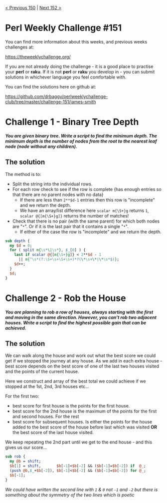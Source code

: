 [< Previous 150](https://github.com/drbaggy/perlweeklychallenge-club/tree/master/challenge-150/james-smith) |
[Next 152 >](https://github.com/drbaggy/perlweeklychallenge-club/tree/master/challenge-152/james-smith)
# Perl Weekly Challenge #151

You can find more information about this weeks, and previous weeks challenges at:

  https://theweeklychallenge.org/

If you are not already doing the challenge - it is a good place to practise your
**perl** or **raku**. If it is not **perl** or **raku** you develop in - you can
submit solutions in whichever language you feel comfortable with.

You can find the solutions here on github at:

https://github.com/drbaggy/perlweeklychallenge-club/tree/master/challenge-151/james-smith

# Challenge 1 - Binary Tree Depth

***You are given binary tree. Write a script to find the minimum depth. The minimum depth is the number of nodes from the root to the nearest leaf node (node without any children).***

## The solution

The method is to:
 * Split the string into the individual rows.
 * For each row check to see if the row is complete {has enough entries so that there are no parent nodes with no data}
   * If there are less than `2**$d-1` entries then this row is "incomplete" and we return the depth.
   * We have an array/list difference here `scalar m{\S+}g` returns `1`, `scalar @{[m{\S+}g]}` returns the number of matches!
 * Check that there is no pair (with the same parent) for which both nodes are "`*`". Or if it is the last pair that it
   contains a single "`*`".
   * If either of the case the row is "incomplete" and we return the depth.

```perl
sub depth {
  my $d = 0;
  for ( split m{\s*\|\s*}, $_[0] ) {
    last if scalar @{[m{\S+}g]} < 2**$d - 1
      || m{^\s*(?:\S+\s+\S+\s+)*?(\*\s+\*|\*\s*$)};
    $d++;
  }
  $d;
}
```

# Challenge 2 - Rob the House

***You are planning to rob a row of houses, always starting with the first and moving in the same direction. However, you can’t rob two adjacent houses. Write a script to find the highest possible gain that can be achieved.***

## The solution

We can walk along the house and work out what the best score we could get if we stopped the journey at any house. As we add in each extra house - best score depends on the best score of one of the last two houses visited and the points of the current house.

Here we construct and array of the best total we could achieve if we stopped at the 1st, 2nd, 3rd houses etc...

For the first two:
  * best score for first house is the points for the first house.
  * best score for the 2nd house is the maximum of the points for the first and second houses.
For the rest
  * best score for subsequent houses. Is either the points for the house added to the best score of the house before last which was visited **OR** the best score of the last house visited.

We keep repeating the 2nd part until we get to the end house - and this gives us our score...

```perl
sub rob {
  my @b = shift;
  $b[1] = shift,       $b[-1]<$b[-2] && ($b[-1]=$b[-2]) if  @_;
  (push @b,$_+$b[-2]), $b[-1]<$b[-2] && ($b[-1]=$b[-2]) for @_;
  $b[-1];
}
```

*We could have written the second line with `1` & `0` not `-1` and `-2` but there is something about the symmetry of the two lines which is poetic*
